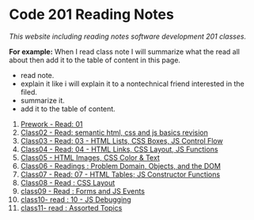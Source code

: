 # Code 201 Reading Notes
*This website including reading notes software development 201 classes.*

**For example:**
 When I read class note I will summarize what the read all about then add it to the table of content in this page.
   * read note.
   * explain it like i will explain it to a nontechnical friend interested in the filed.
   * summarize it.
   * add it to the table of content.

   
   1. [Prework - Read: 01](prework.md)
   2. [Class02 - Read: semantic html, css and js basics revision](class-02.md)
   3. [Class03 - Read: 03 - HTML Lists, CSS Boxes, JS Control Flow](class-03.md)
   4. [Class04 - Read: 04 - HTML Links, CSS Layout, JS Functions](class-04.md)
   5. [Class05 - HTML Images, CSS Color & Text](class-05.md)
   6. [Class06 - Readings : Problem Domain, Objects, and the DOM](class-06.md)
   7. [Class07 - Read: 07 - HTML Tables; JS Constructor Functions](class-07.md)
   8. [Class08 - Read : CSS Layout](class-08.md)
   9. [class09 - Read : Forms and JS Events](class-09.md)
   10. [class10- read : 10 - JS Debugging](class-10.md)
   11. [class11- read : Assorted Topics](class-11.md)